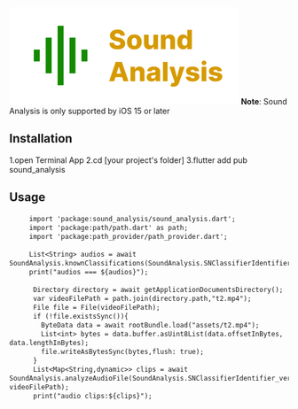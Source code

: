 ![logo](./logo.png)
**Note**: Sound Analysis is only supported by iOS 15 or later

## Installation
1.open Terminal App
2.cd [your project's folder]
3.flutter add pub sound_analysis

## Usage
```
     import 'package:sound_analysis/sound_analysis.dart';
     import 'package:path/path.dart' as path;
     import 'package:path_provider/path_provider.dart';
    
     List<String> audios = await SoundAnalysis.knownClassifications(SoundAnalysis.SNClassifierIdentifier_version1);
     print("audios === ${audios}");
 
      Directory directory = await getApplicationDocumentsDirectory();
      var videoFilePath = path.join(directory.path,"t2.mp4");
      File file = File(videoFilePath);
      if (!file.existsSync()){
        ByteData data = await rootBundle.load("assets/t2.mp4");
        List<int> bytes = data.buffer.asUint8List(data.offsetInBytes, data.lengthInBytes);
        file.writeAsBytesSync(bytes,flush: true);
      }
      List<Map<String,dynamic>> clips = await SoundAnalysis.analyzeAudioFile(SoundAnalysis.SNClassifierIdentifier_version1, videoFilePath);
      print("audio clips:${clips}");
   
```
    
